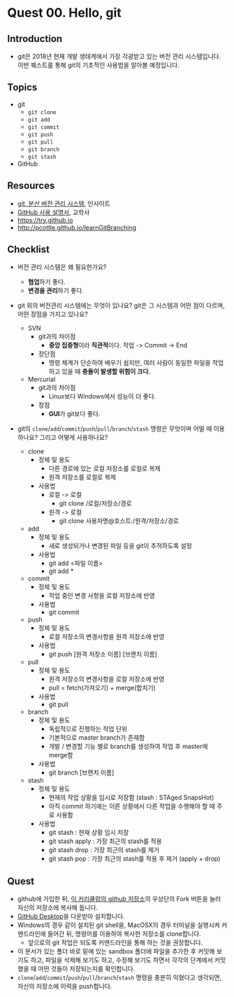 # Quest 00. Hello, git


## Introduction
* git은 2018년 현재 개발 생태계에서 가장 각광받고 있는 버전 관리 시스템입니다. 이번 퀘스트를 통해 git의 기초적인 사용법을 알아볼 예정입니다.

## Topics
* git
  * `git clone`
  * `git add`
  * `git commit`
  * `git push`
  * `git pull`
  * `git branch`
  * `git stash`
* GitHub

## Resources
* [git, 분산 버전 관리 시스템](http://www.yes24.com/24/goods/3676100?scode=032&OzSrank=1), 인사이트
* [GitHub 사용 설명서](http://www.yes24.com/24/Goods/17638082?Acode=101), 교학사
* https://try.github.io
* http://pcottle.github.io/learnGitBranching

## Checklist
* 버전 관리 시스템은 왜 필요한가요?
  * **협업**하기 좋다.
  * **변경을 관리**하기 좋다.
* git 외의 버전관리 시스템에는 무엇이 있나요? git은 그 시스템과 어떤 점이 다르며, 어떤 장점을 가지고 있나요?
  * SVN
    * git과의 차이점
      * **중앙 집중형**이라 **직관적**이다. 작업 -> Commit -> End
    * 장단점
      * 명령 체계가 단순하여 배우기 쉽지만, 여러 사람이 동일한 파일을 작업하고 있을 때 **충돌이 발생할 위험이 크다.**
  * Mercurial
    * git과의 차이점
      * Linux보다 Windows에서 성능이 더 좋다.
    * 장점
      * **GUI**가 git보다 좋다.
      
* git의 `clone`/`add`/`commit`/`push`/`pull`/`branch`/`stash` 명령은 무엇이며 어떨 때 이용하나요? 그리고 어떻게 사용하나요?
  * clone
    * 정체 및 용도
      * 다른 경로에 있는 로컬 저장소를 로컬로 복제
      * 원격 저장소를 로컬로 복제
    * 사용법
      * 로컬 -> 로컬
        * git clone /로컬/저장소/경로
      * 원격 -> 로컬
        * git clone 사용자명@호스트:/원격/저장소/경로
  * add
    * 정체 및 용도
      * 새로 생성되거나 변경된 파일 등을 git이 추적하도록 설정
    * 사용법
      * git add <파일 이름>
      * git add *
  * commit
    * 정체 및 용도
      * 작업 중인 변경 사항을 로컬 저장소에 반영
    * 사용법
      * git commit 
  * push
    * 정체 및 용도
      * 로컬 저장소의 변경사항을 원격 저장소에 반영
    * 사용법
      * git push [원격 저장소 이름] [브랜치 이름]
  * pull
    * 정체 및 용도
      * 원격 저장소의 변경사항을 로컬 저장소에 반영
      * pull = fetch(가져오기) + merge(합치기)
    * 사용법
      * git pull
  * branch
    * 정체 및 용도
      * 독립적으로 진행하는 작업 단위
      * 기본적으로 master branch가 존재함
      * 개발 / 변경할 기능 별로 branch를 생성하여 작업 후 master에 merge함
    * 사용법
      * git branch [브랜치 이름] 
  * stash
    * 정체 및 용도
      * 현재의 작업 상황을 임시로 저장함 (stash : STAged SnapsHot)
      * 아직 commit 하기에는 이른 상황에서 다른 작업을 수행해야 할 때 주로 사용함
    * 사용법
      * git stash : 현재 상황 임시 저장
      * git stash apply : 가장 최근의 stash를 적용
      * git stash drop : 가장 최근의 stash를 제거
      * git stash pop : 가장 최근의 stash를 적용 후 제거 (apply + drop)

## Quest
* github에 가입한 뒤, [이 커리큘럼의 github 저장소](https://github.com/KnowRe/WebDevCurriculum)의 우상단의 Fork 버튼을 눌러 자신의 저장소에 복사해 둡니다.
* [GitHub Desktop](https://desktop.github.com/)을 다운받아 설치합니다.
* Windows의 경우 같이 설치된 git shell을, MacOSX의 경우 터미널을 실행시켜 커맨드라인에 들어간 뒤, 명령어를 이용하여 복사한 저장소를 clone합니다.
  * 앞으로의 git 작업은 되도록 커맨드라인을 통해 하는 것을 권장합니다.
* 이 문서가 있는 폴더 바로 밑에 있는 sandbox 폴더에 파일을 추가한 후 커밋해 보기도 하고, 파일을 삭제해 보기도 하고, 수정해 보기도 하면서 각각의 단계에서 커밋했을 때 어떤 것들이 저장되는지를 확인합니다.
* `clone`/`add`/`commit`/`push`/`pull`/`branch`/`stash` 명령을 충분히 익혔다고 생각되면, 자신의 저장소에 이력을 push합니다.
